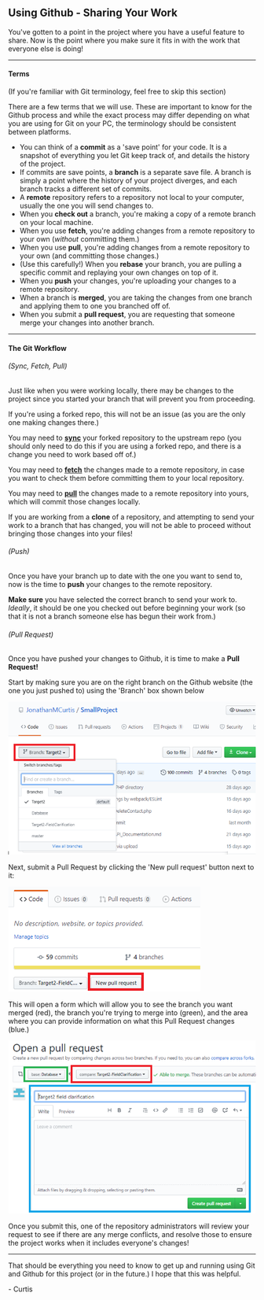 ## Using Github - Sharing Your Work
You've gotten to a point in the project where you have a useful feature to share. Now is the point where you make sure 
it fits in with the work that everyone else is doing!

---

#### Terms

(If you're familiar with Git terminology, feel free to skip this section)

There are a few terms that we will use. These are important to know for the Github process and while the exact process 
may differ depending on what you are using for Git on your PC, the terminology should be consistent between platforms.

- You can think of a **commit** as a 'save point' for your code. It is a snapshot of everything you let Git keep track of,
 and details the history of the project.
- If commits are save points, a **branch** is a separate save file. A branch is simply a point where the history of your 
project diverges, and each branch tracks a different set of commits.
- A **remote** repository refers to a repository not local to your computer, usually the one you will send changes to.
- When you **check out** a branch, you're making a copy of a remote branch on your local machine.
- When you use **fetch**, you're adding changes from a remote repository to your own (*without* committing them.)
- When you use **pull**, you're adding changes from a remote repository to your own (and committing those changes.)
- (Use this carefully!) When you **rebase** your branch, you are pulling a specific commit and replaying your own changes on top of it.  
- When you **push** your changes, you're uploading your changes to a remote repository.
- When a branch is **merged**, you are taking the changes from one branch and applying them to one you branched off of.
- When you submit a **pull request**, you are requesting that someone merge your changes into another branch.

---

#### The Git Workflow

###### (Sync, Fetch, Pull)

Just like when you were working locally, there may be changes to the project since you started your branch that will 
prevent you from proceeding.

If you're using a forked repo, this will not be an issue (as you are the only one making changes there.) 

You may need to [**sync**](https://help.github.com/en/github/collaborating-with-issues-and-pull-requests/syncing-a-fork) 
your forked repository to the upstream repo (you should only need to do this if you are using a forked repo, and there 
is a change you need to work based off of.)

You may need to [**fetch**](https://help.github.com/en/github/using-git/getting-changes-from-a-remote-repository#fetching-changes-from-a-remote-repository)
the changes made to a remote repository, in case you want to check them before committing them to your local repository.
 
You may need to [**pull**](https://help.github.com/en/github/using-git/getting-changes-from-a-remote-repository#pulling-changes-from-a-remote-repository)
the changes made to a remote repository into yours, which will commit those changes locally.

If you are working from a **clone** of a repository, and attempting to send your work to a branch that has changed, you 
will not be able to proceed without bringing those changes into your files!

###### (Push)

Once you have your branch up to date with the one you want to send to, now is the time to **push** your changes to the 
remote repository.

**Make sure** you have selected the correct branch to send your work to. *Ideally*, it should be one you checked out before 
beginning your work (so that it is not a branch someone else has begun their work from.) 

###### (Pull Request)

Once you have pushed your changes to Github, it is time to make a **Pull Request!**   

Start by making sure you are on the right branch on the Github website (the one you just pushed to) using the 'Branch' box shown below

![Branch Selection](images/GithubBranch.png)

Next, submit a Pull Request by clicking the 'New pull request' button next to it:

![New Pull Request](images/GithubNewPR.png)

This will open a form which will allow you to see the branch you want merged (red), the branch you're trying to merge into 
(green), and the area where you can provide information on what this Pull Request changes (blue.)

![Submit Pull Request](images/GithubSubmitPR.png)

Once you submit this, one of the repository administrators will review your request to see if there are any merge conflicts,
and resolve those to ensure the project works when it includes everyone's changes!

---

That should be everything you need to know to get up and running using Git and Github for this project (or in the future.)
I hope that this was helpful.

\- Curtis 